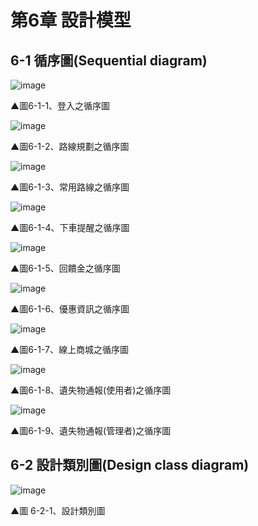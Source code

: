 # 第6章 設計模型
## 6-1 循序圖(Sequential diagram)

![image](https://user-images.githubusercontent.com/88043620/169237323-a4edb8b3-330b-4983-b629-c1abec021991.png)

▲圖6-1-1、登入之循序圖

![image](https://user-images.githubusercontent.com/88043620/169237566-ef8149f9-38d8-49ed-a575-dbd041e183bf.png)

▲圖6-1-2、路線規劃之循序圖

![image](https://user-images.githubusercontent.com/88043620/169437149-e9a76a54-8a6d-42cc-a1ae-e566c8837be7.png)

▲圖6-1-3、常用路線之循序圖

![image](https://user-images.githubusercontent.com/88043620/169437158-3b70dd94-cca3-4c18-94fc-ee287cc12edf.png)

▲圖6-1-4、下車提醒之循序圖

![image](https://user-images.githubusercontent.com/88043620/169933796-701f1674-1759-4f2e-9154-8faa2a6bdb08.png)

▲圖6-1-5、回饋金之循序圖

![image](https://user-images.githubusercontent.com/88043620/169933845-27149c57-3413-4d05-8696-d4f9f494938a.png)

▲圖6-1-6、優惠資訊之循序圖

![image](https://user-images.githubusercontent.com/88043620/170396188-aff1cc5d-e2d0-4dbd-8d2d-bbe3a6be4f5e.png)

▲圖6-1-7、線上商城之循序圖

![image](https://user-images.githubusercontent.com/88043620/170396247-8f91927e-8a5f-4ea7-bbed-67ce933f3cde.png)

▲圖6-1-8、遺失物通報(使用者)之循序圖

![image](https://user-images.githubusercontent.com/88043620/170949640-a9b6fb46-1bce-4ce9-b4a0-c7b84698f875.png)

▲圖6-1-9、遺失物通報(管理者)之循序圖

## 6-2 設計類別圖(Design class diagram)
![image](https://user-images.githubusercontent.com/97924094/169946696-aae1a386-377e-4543-b0a5-381a000b7794.png)

▲圖 6-2-1、設計類別圖
